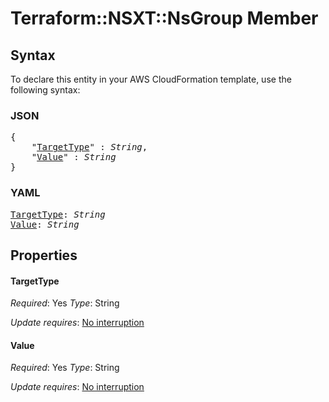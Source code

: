 # Terraform::NSXT::NsGroup Member

## Syntax

To declare this entity in your AWS CloudFormation template, use the following syntax:

### JSON

<pre>
{
    "<a href="#targettype" title="TargetType">TargetType</a>" : <i>String</i>,
    "<a href="#value" title="Value">Value</a>" : <i>String</i>
}
</pre>

### YAML

<pre>
<a href="#targettype" title="TargetType">TargetType</a>: <i>String</i>
<a href="#value" title="Value">Value</a>: <i>String</i>
</pre>

## Properties

#### TargetType

_Required_: Yes
_Type_: String

_Update requires_: [No interruption](https://docs.aws.amazon.com/AWSCloudFormation/latest/UserGuide/using-cfn-updating-stacks-update-behaviors.html#update-no-interrupt)

#### Value

_Required_: Yes
_Type_: String

_Update requires_: [No interruption](https://docs.aws.amazon.com/AWSCloudFormation/latest/UserGuide/using-cfn-updating-stacks-update-behaviors.html#update-no-interrupt)

